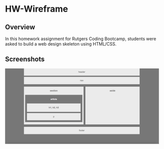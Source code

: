 # HW-Wireframe

## Overview
In this homework assignment for Rutgers Coding Bootcamp, students were asked to build a web design skeleton using HTML/CSS.

## Screenshots
![screenshot](screenshot.png)